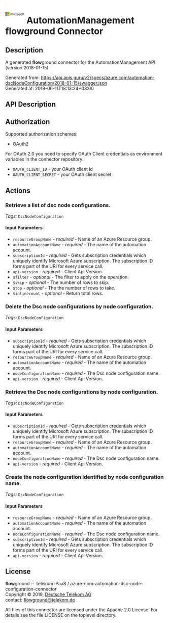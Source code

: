# ![LOGO](logo.png) AutomationManagement **flow**ground Connector

## Description

A generated **flow**ground connector for the AutomationManagement API (version 2018-01-15).

Generated from: https://api.apis.guru/v2/specs/azure.com/automation-dscNodeConfiguration/2018-01-15/swagger.json<br/>
Generated at: 2019-06-11T18:13:24+03:00

## API Description



## Authorization

Supported authorization schemes:
- OAuth2

For OAuth 2.0 you need to specify OAuth Client credentials as environment variables in the connector repository:
* `OAUTH_CLIENT_ID` - your OAuth client id
* `OAUTH_CLIENT_SECRET` - your OAuth client secret

## Actions

### Retrieve a list of dsc node configurations.

*Tags:* `DscNodeConfiguration`

#### Input Parameters
* `resourceGroupName` - _required_ - Name of an Azure Resource group.
* `automationAccountName` - _required_ - The name of the automation account.
* `subscriptionId` - _required_ - Gets subscription credentials which uniquely identify Microsoft Azure subscription. The subscription ID forms part of the URI for every service call.
* `api-version` - _required_ - Client Api Version.
* `$filter` - _optional_ - The filter to apply on the operation.
* `$skip` - _optional_ - The number of rows to skip.
* `$top` - _optional_ - The the number of rows to take.
* `$inlinecount` - _optional_ - Return total rows.

### Delete the Dsc node configurations by node configuration.

*Tags:* `DscNodeConfiguration`

#### Input Parameters
* `subscriptionId` - _required_ - Gets subscription credentials which uniquely identify Microsoft Azure subscription. The subscription ID forms part of the URI for every service call.
* `resourceGroupName` - _required_ - Name of an Azure Resource group.
* `automationAccountName` - _required_ - The name of the automation account.
* `nodeConfigurationName` - _required_ - The Dsc node configuration name.
* `api-version` - _required_ - Client Api Version.

### Retrieve the Dsc node configurations by node configuration.

*Tags:* `DscNodeConfiguration`

#### Input Parameters
* `subscriptionId` - _required_ - Gets subscription credentials which uniquely identify Microsoft Azure subscription. The subscription ID forms part of the URI for every service call.
* `resourceGroupName` - _required_ - Name of an Azure Resource group.
* `automationAccountName` - _required_ - The name of the automation account.
* `nodeConfigurationName` - _required_ - The Dsc node configuration name.
* `api-version` - _required_ - Client Api Version.

### Create the node configuration identified by node configuration name.

*Tags:* `DscNodeConfiguration`

#### Input Parameters
* `resourceGroupName` - _required_ - Name of an Azure Resource group.
* `automationAccountName` - _required_ - The name of the automation account.
* `nodeConfigurationName` - _required_ - The Dsc node configuration name.
* `subscriptionId` - _required_ - Gets subscription credentials which uniquely identify Microsoft Azure subscription. The subscription ID forms part of the URI for every service call.
* `api-version` - _required_ - Client Api Version.

## License

**flow**ground :- Telekom iPaaS / azure-com-automation-dsc-node-configuration-connector<br/>
Copyright © 2019, [Deutsche Telekom AG](https://www.telekom.de)<br/>
contact: flowground@telekom.de

All files of this connector are licensed under the Apache 2.0 License. For details
see the file LICENSE on the toplevel directory.
